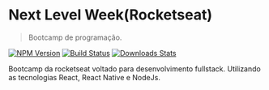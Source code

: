 # Next Level Week(Rocketseat)
> Bootcamp de programação.

[![NPM Version][npm-image]][npm-url]
[![Build Status][travis-image]][travis-url]
[![Downloads Stats][npm-downloads]][npm-url]

Bootcamp da rocketseat voltado para desenvolvimento fullstack. Utilizando as tecnologias React, React Native e NodeJs. 

<!-- Markdown link & img dfn's -->
[npm-image]: https://img.shields.io/npm/v/react-metrics.svg?style=flat-square
[npm-url]: https://www.npmjs.org/package/react-metrics
[npm-downloads]: https://img.shields.io/npm/dm/datadog-metrics.svg?style=flat-square
[travis-image]: https://img.shields.io/travis/dbader/node-datadog-metrics/master.svg?style=flat-square
[travis-url]: https://travis-ci.org/dbader/node-datadog-metrics